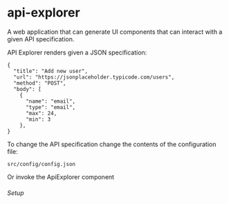 # api-explorer

A web application that can generate UI components
that can interact with a given API specification. 

API Explorer renders given a JSON specification:

```
{
  "title": "Add new user",
  "url": "https://jsonplaceholder.typicode.com/users",
  "method": "POST",
  "body": [
    {
      "name": "email",
      "type": "email",
      "max": 24,
      "min": 3
    },
}
```

To change the API specification change the contents
of the configuration file:  

```
src/config/config.json 
```

Or invoke the ApiExplorer component

###### Setup
 

